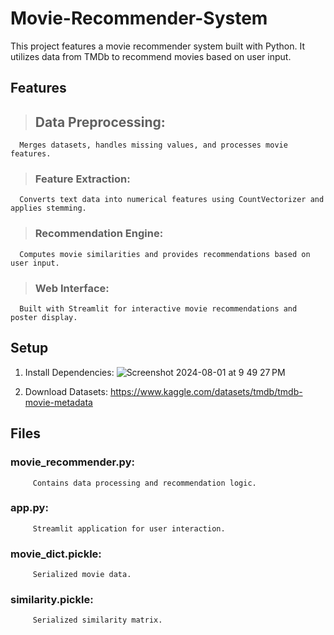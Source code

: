 # Movie-Recommender-System
This project features a movie recommender system built with Python. It utilizes data from TMDb to recommend movies based on user input.
## Features
> ## Data Preprocessing:
      Merges datasets, handles missing values, and processes movie features.
>### Feature Extraction:
      Converts text data into numerical features using CountVectorizer and applies stemming.
>### Recommendation Engine:
      Computes movie similarities and provides recommendations based on user input.
>### Web Interface:
      Built with Streamlit for interactive movie recommendations and poster display.

## Setup
1. Install Dependencies:
   ![Screenshot 2024-08-01 at 9 49 27 PM](https://github.com/user-attachments/assets/2a828947-96ea-44f0-976a-38fead5bea5d)
   
2. Download Datasets:
   https://www.kaggle.com/datasets/tmdb/tmdb-movie-metadata

## Files
   ### movie_recommender.py: 
         Contains data processing and recommendation logic.
   ### app.py: 
         Streamlit application for user interaction.
   ### movie_dict.pickle: 
         Serialized movie data.
   ### similarity.pickle: 
         Serialized similarity matrix.
